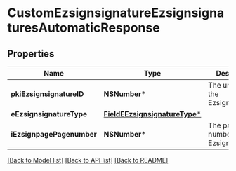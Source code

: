# CustomEzsignsignatureEzsignsignaturesAutomaticResponse

## Properties
Name | Type | Description | Notes
------------ | ------------- | ------------- | -------------
**pkiEzsignsignatureID** | **NSNumber*** | The unique ID of the Ezsignsignature | 
**eEzsignsignatureType** | [**FieldEEzsignsignatureType***](FieldEEzsignsignatureType.md) |  | 
**iEzsignpagePagenumber** | **NSNumber*** | The page number in the Ezsigndocument | 

[[Back to Model list]](../README.md#documentation-for-models) [[Back to API list]](../README.md#documentation-for-api-endpoints) [[Back to README]](../README.md)


